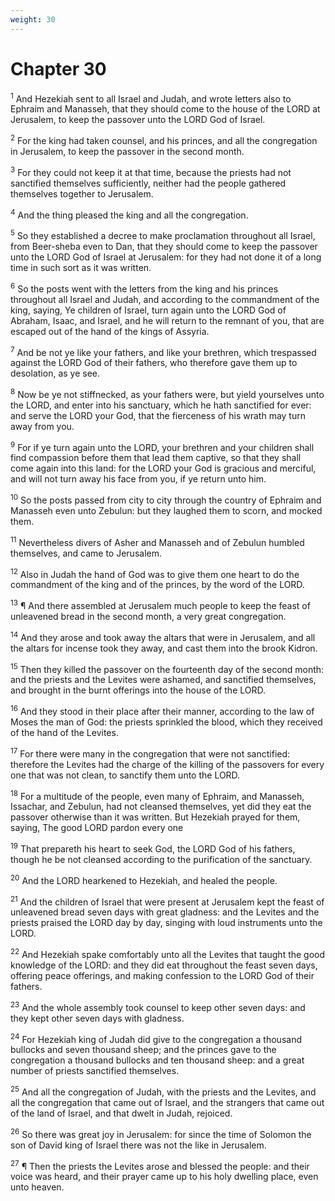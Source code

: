 ```yaml
---
weight: 30
---
```


# Chapter 30

<sup>1</sup> And Hezekiah sent to all Israel and Judah, and wrote letters also to Ephraim and Manasseh, that they should come to the house of the LORD at Jerusalem, to keep the passover unto the LORD God of Israel. 

<sup>2</sup> For the king had taken counsel, and his princes, and all the congregation in Jerusalem, to keep the passover in the second month. 

<sup>3</sup> For they could not keep it at that time, because the priests had not sanctified themselves sufficiently, neither had the people gathered themselves together to Jerusalem. 

<sup>4</sup> And the thing pleased the king and all the congregation. 

<sup>5</sup> So they established a decree to make proclamation throughout all Israel, from Beer-sheba even to Dan, that they should come to keep the passover unto the LORD God of Israel at Jerusalem: for they had not done it of a long time in such sort as it was written. 

<sup>6</sup> So the posts went with the letters from the king and his princes throughout all Israel and Judah, and according to the commandment of the king, saying, Ye children of Israel, turn again unto the LORD God of Abraham, Isaac, and Israel, and he will return to the remnant of you, that are escaped out of the hand of the kings of Assyria. 

<sup>7</sup> And be not ye like your fathers, and like your brethren, which trespassed against the LORD God of their fathers, who therefore gave them up to desolation, as ye see. 

<sup>8</sup> Now be ye not stiffnecked, as your fathers were, but yield yourselves unto the LORD, and enter into his sanctuary, which he hath sanctified for ever: and serve the LORD your God, that the fierceness of his wrath may turn away from you. 

<sup>9</sup> For if ye turn again unto the LORD, your brethren and your children shall find compassion before them that lead them captive, so that they shall come again into this land: for the LORD your God is gracious and merciful, and will not turn away his face from you, if ye return unto him. 

<sup>10</sup> So the posts passed from city to city through the country of Ephraim and Manasseh even unto Zebulun: but they laughed them to scorn, and mocked them. 

<sup>11</sup> Nevertheless divers of Asher and Manasseh and of Zebulun humbled themselves, and came to Jerusalem. 

<sup>12</sup> Also in Judah the hand of God was to give them one heart to do the commandment of the king and of the princes, by the word of the LORD. 

<sup>13</sup> ¶ And there assembled at Jerusalem much people to keep the feast of unleavened bread in the second month, a very great congregation. 

<sup>14</sup> And they arose and took away the altars that were in Jerusalem, and all the altars for incense took they away, and cast them into the brook Kidron. 

<sup>15</sup> Then they killed the passover on the fourteenth day of the second month: and the priests and the Levites were ashamed, and sanctified themselves, and brought in the burnt offerings into the house of the LORD. 

<sup>16</sup> And they stood in their place after their manner, according to the law of Moses the man of God: the priests sprinkled the blood, which they received of the hand of the Levites. 

<sup>17</sup> For there were many in the congregation that were not sanctified: therefore the Levites had the charge of the killing of the passovers for every one that was not clean, to sanctify them unto the LORD. 

<sup>18</sup> For a multitude of the people, even many of Ephraim, and Manasseh, Issachar, and Zebulun, had not cleansed themselves, yet did they eat the passover otherwise than it was written. But Hezekiah prayed for them, saying, The good LORD pardon every one 

<sup>19</sup> That prepareth his heart to seek God, the LORD God of his fathers, though he be not cleansed according to the purification of the sanctuary. 

<sup>20</sup> And the LORD hearkened to Hezekiah, and healed the people. 

<sup>21</sup> And the children of Israel that were present at Jerusalem kept the feast of unleavened bread seven days with great gladness: and the Levites and the priests praised the LORD day by day, singing with loud instruments unto the LORD. 

<sup>22</sup> And Hezekiah spake comfortably unto all the Levites that taught the good knowledge of the LORD: and they did eat throughout the feast seven days, offering peace offerings, and making confession to the LORD God of their fathers. 

<sup>23</sup> And the whole assembly took counsel to keep other seven days: and they kept other seven days with gladness. 

<sup>24</sup> For Hezekiah king of Judah did give to the congregation a thousand bullocks and seven thousand sheep; and the princes gave to the congregation a thousand bullocks and ten thousand sheep: and a great number of priests sanctified themselves. 

<sup>25</sup> And all the congregation of Judah, with the priests and the Levites, and all the congregation that came out of Israel, and the strangers that came out of the land of Israel, and that dwelt in Judah, rejoiced. 

<sup>26</sup> So there was great joy in Jerusalem: for since the time of Solomon the son of David king of Israel there was not the like in Jerusalem. 

<sup>27</sup> ¶ Then the priests the Levites arose and blessed the people: and their voice was heard, and their prayer came up to his holy dwelling place, even unto heaven. 


